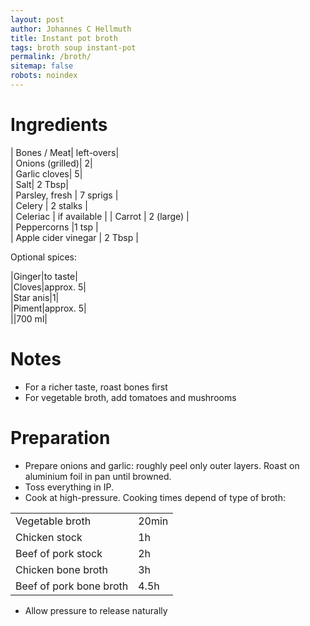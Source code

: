 ```yaml
---
layout: post
author: Johannes C Hellmuth
title: Instant pot broth
tags: broth soup instant-pot
permalink: /broth/
sitemap: false
robots: noindex
---
```


# Ingredients

| Bones / Meat| left-overs|  
| Onions (grilled)| 2|  
| Garlic cloves| 5|  
| Salt| 2 Tbsp|  
| Parsley, fresh | 7 sprigs |   
| Celery | 2 stalks   |  
| Celeriac | if available   |
| Carrot   | 2 (large)   |  
| Peppercorns   |1 tsp   |  
| Apple cider vinegar   | 2 Tbsp   |  

Optional spices:

|Ginger|to taste|  
|Cloves|approx. 5|  
|Star anis|1|  
|Piment|approx. 5|  
||700 ml|  
  
# Notes
* For a richer taste, roast bones first
* For vegetable broth, add tomatoes and mushrooms

# Preparation
* Prepare onions and garlic: roughly peel only outer layers. Roast on aluminium foil in pan until browned.
* Toss everything in IP.
* Cook at high-pressure. Cooking times depend of type of broth:

| | |
| --- | --- |  
| Vegetable broth | 20min |  
| Chicken stock | 1h |  
| Beef of pork stock | 2h |  
| Chicken bone broth | 3h |  
| Beef of pork bone broth | 4.5h |  

* Allow pressure to release naturally
